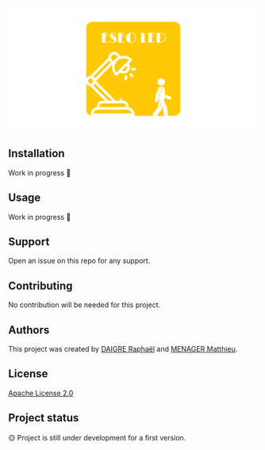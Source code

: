 ![WOFB](imgs/eseOledBanner.svg)


## Installation

Work in progress 🚧

## Usage

Work in progress 🚧

## Support

Open an issue on this repo for any support.

## Contributing

No contribution will be needed for this project.

## Authors

This project was created by [DAIGRE Raphaël](https://github.com/Raf79000) and [MENAGER Matthieu](https://github.com/watt2d).

## License

[Apache License 2.0](https://choosealicense.com/licenses/apache-2.0/)

## Project status

🟡 Project is still under development for a first version.
